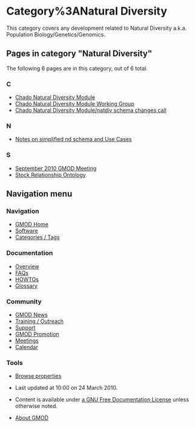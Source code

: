 



<span id="top"></span>




# <span dir="auto">Category%3ANatural Diversity</span>









This category covers any development related to Natural Diversity a.k.a.
Population Biology/Genetics/Genomics.


## Pages in category "Natural Diversity"

The following 6 pages are in this category, out of 6 total.



### C

- [Chado Natural Diversity
  Module](Chado_Natural_Diversity_Module.1 "Chado Natural Diversity Module")
- [Chado Natural Diversity Module Working
  Group](Chado_Natural_Diversity_Module_Working_Group "Chado Natural Diversity Module Working Group")
- [Chado Natural Diversity Module/natdiv schema changes
  call](Chado_Natural_Diversity_Module/natdiv_schema_changes_call "Chado Natural Diversity Module/natdiv schema changes call")

### N

- [Notes on simplified nd schema and Use
  Cases](Notes_on_simplified_nd_schema_and_Use_Cases "Notes on simplified nd schema and Use Cases")

### S

- [September 2010 GMOD
  Meeting](September_2010_GMOD_Meeting "September 2010 GMOD Meeting")
- [Stock Relationship
  Ontology](Stock_Relationship_Ontology "Stock Relationship Ontology")








## Navigation menu






### 





### Navigation



- <span id="n-GMOD-Home">[GMOD Home](Main_Page)</span>
- <span id="n-Software">[Software](GMOD_Components)</span>
- <span id="n-Categories-.2F-Tags">[Categories /
  Tags](Categories)</span>




### Documentation



- <span id="n-Overview">[Overview](Overview)</span>
- <span id="n-FAQs">[FAQs](Category%3AFAQ)</span>
- <span id="n-HOWTOs">[HOWTOs](Category%3AHOWTO)</span>
- <span id="n-Glossary">[Glossary](Glossary)</span>




### Community



- <span id="n-GMOD-News">[GMOD News](GMOD_News)</span>
- <span id="n-Training-.2F-Outreach">[Training /
  Outreach](Training_and_Outreach)</span>
- <span id="n-Support">[Support](Support)</span>
- <span id="n-GMOD-Promotion">[GMOD Promotion](GMOD_Promotion)</span>
- <span id="n-Meetings">[Meetings](Meetings)</span>
- <span id="n-Calendar">[Calendar](Calendar)</span>




### Tools

- <span id="t-smwbrowselink"><a href="Special%3ABrowse/Category%3ANatural_Diversity"
  rel="smw-browse">Browse properties</a></span>



- <span id="footer-info-lastmod">Last updated at 10:00 on 24 March
  2010.</span>
<!-- - <span id="footer-info-viewcount">9,463 page views.</span> -->
- <span id="footer-info-copyright">Content is available under
  <a href="http://www.gnu.org/licenses/fdl-1.3.html" class="external"
  rel="nofollow">a GNU Free Documentation License</a> unless otherwise
  noted.</span>

<!-- -->

- <span id="footer-places-about">[About
  GMOD](GMOD%3AAbout "GMOD%3AAbout")</span>

<!-- -->




